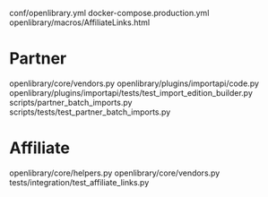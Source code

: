 conf/openlibrary.yml
docker-compose.production.yml
openlibrary/macros/AffiliateLinks.html

# Partner
openlibrary/core/vendors.py
openlibrary/plugins/importapi/code.py
openlibrary/plugins/importapi/tests/test_import_edition_builder.py
scripts/partner_batch_imports.py
scripts/tests/test_partner_batch_imports.py

# Affiliate
openlibrary/core/helpers.py
openlibrary/core/vendors.py
tests/integration/test_affiliate_links.py


